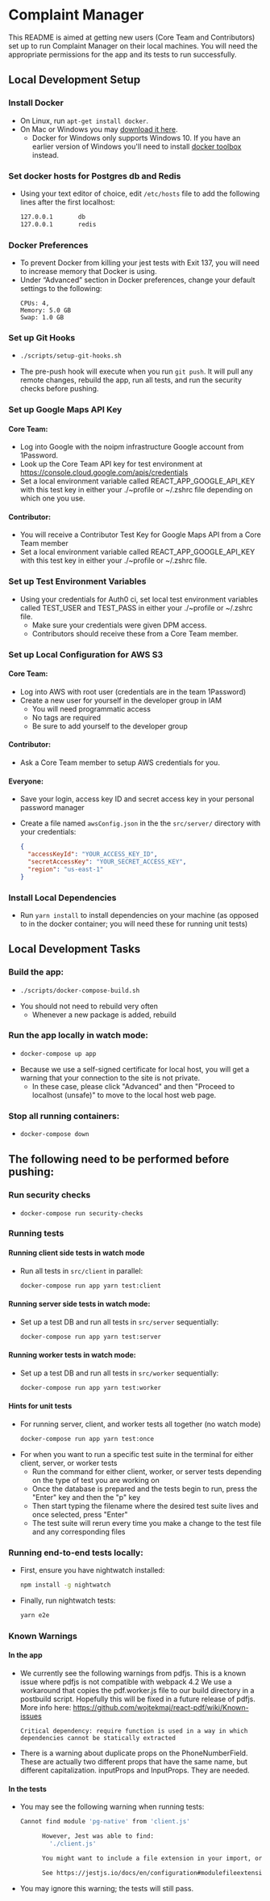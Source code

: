 # Complaint Manager

This README is aimed at getting new users (Core Team and Contributors) set up to run Complaint Manager on their local machines. You will need the appropriate permissions for the app and its tests to run successfully.  


## Local Development Setup

### Install Docker

  * On Linux, run `apt-get install docker`.
  * On Mac or Windows you may [download it here](https://www.docker.com/products/docker).
    * Docker for Windows only supports Windows 10. If you have an earlier version of Windows you'll need to install [docker toolbox](https://docs.docker.com/toolbox/toolbox_install_windows/) instead.

### Set docker hosts for Postgres db and Redis

  * Using your text editor of choice, edit ```/etc/hosts``` file to add the following lines after the first localhost: 

    ```bash
    127.0.0.1       db
    127.0.0.1       redis
    ```

### Docker Preferences

  * To prevent Docker from killing your jest tests with Exit 137, you will need to increase memory that Docker is using.
  * Under “Advanced” section in Docker preferences, change your default settings to the following:
    ```
    CPUs: 4,
    Memory: 5.0 GB
    Swap: 1.0 GB
    ```

### Set up Git Hooks
  *
    ```bash
    ./scripts/setup-git-hooks.sh
    ```

  * The pre-push hook will execute when you run `git push`. It will pull any remote changes, rebuild the app, 
run all tests, and run the security checks before pushing.

### Set up Google Maps API Key

#### Core Team:
  * Log into Google with the noipm infrastructure Google account from 1Password.
  * Look up the Core Team API key for test environment at https://console.cloud.google.com/apis/credentials
  * Set a local environment variable called REACT_APP_GOOGLE_API_KEY with this test key in either your ./~profile or ~/.zshrc file depending on which one you use.

#### Contributor: 
  * You will receive a Contributor Test Key for Google Maps API from a Core Team member
  * Set a local environment variable called REACT_APP_GOOGLE_API_KEY with this test key in either your ./~profile or ~/.zshrc file.
  
### Set up Test Environment Variables
  * Using your credentials for Auth0 ci, set local test environment variables called TEST_USER and TEST_PASS in either your ./~profile or ~/.zshrc file.
    * Make sure your credentials were given DPM access.
    * Contributors should receive these from a Core Team member.

### Set up Local Configuration for AWS S3

#### Core Team:
  * Log into AWS with root user (credentials are in the team 1Password)
  * Create a new user for yourself in the developer group in IAM
    * You will need programmatic access
    * No tags are required
    * Be sure to add yourself to the developer group

#### Contributor:
  * Ask a Core Team member to setup AWS credentials for you.

#### Everyone:
  * Save your login, access key ID and secret access key in your personal password manager
  * Create a file named `awsConfig.json` in the the `src/server/` directory with your credentials:

    ```json
    {
      "accessKeyId": "YOUR_ACCESS_KEY_ID",
      "secretAccessKey": "YOUR_SECRET_ACCESS_KEY",
      "region": "us-east-1"
    }
    ```

### Install Local Dependencies
  * Run ```yarn install``` to install dependencies on your machine (as opposed to in the docker container; you will need these for running unit tests)

## Local Development Tasks

### Build the app:
  *
    ```bash
    ./scripts/docker-compose-build.sh
    ```
  * You should not need to rebuild very often
    * Whenever a new package is added, rebuild

### Run the app locally in watch mode:
  *
    ```bash
    docker-compose up app
    ```
  * Because we use a self-signed certificate for local host, you will get a warning that your connection to the site is not private.
    * In these case, please click "Advanced" and then "Proceed to localhost (unsafe)" to move to the local host web page.

### Stop all running containers:
  *
    ```bash
    docker-compose down
    ```

## The following need to be performed before pushing:

### Run security checks
  *
    ```
    docker-compose run security-checks
    ```

### Running tests

#### Running client side tests in watch mode

  * Run all tests in `src/client` in parallel:

    ```bash
    docker-compose run app yarn test:client
    ```

#### Running server side tests in watch mode:

  * Set up a test DB and run all tests in `src/server` sequentially:

    ```bash
    docker-compose run app yarn test:server
    ```

#### Running worker tests in watch mode:

  * Set up a test DB and run all tests in `src/worker` sequentially:

    ```bash
    docker-compose run app yarn test:worker
    ```

#### Hints for unit tests

  * For running server, client, and worker tests all together (no watch mode)
    ```bash
    docker-compose run app yarn test:once
    ```
  * For when you want to run a specific test suite in the terminal for either client, server, or worker tests
    * Run the command for either client, worker, or server tests depending on the type of test you are working on
    * Once the database is prepared and the tests begin to run, press the "Enter" key and then the "p" key
    * Then start typing the filename where the desired test suite lives and once selected, press "Enter"
    * The test suite will rerun every time you make a change to the test file and any corresponding files

### Running end-to-end tests locally:

  * First, ensure you have nightwatch installed:

    ```bash
    npm install -g nightwatch
    ```

  * Finally, run nightwatch tests:

    ```bash
    yarn e2e
    ```

### Known Warnings

#### In the app

  * We currently see the following warnings from pdfjs. This is a known issue where pdfjs is not compatible with webpack 4.2 
We use a workaround that copies the pdf.worker.js file to our build directory in a postbuild script.
Hopefully this will be fixed in a future release of pdfjs. 
More info here: https://github.com/wojtekmaj/react-pdf/wiki/Known-issues

    ```Critical dependency: require function is used in a way in which dependencies cannot be statically extracted```

  * There is a warning about duplicate props on the PhoneNumberField. These are actually two different props that have 
the same name, but different capitalization. inputProps and InputProps. They are needed.

#### In the tests

  * You may see the following warning when running tests:

    ```bash
    Cannot find module 'pg-native' from 'client.js'
    
          However, Jest was able to find:
            './client.js'
    
          You might want to include a file extension in your import, or update your 'moduleFileExtensions', which is currently ['web.js', 'js', 'web.ts', 'ts', 'web.tsx', 'tsx', 'json', 'web.jsx', 'jsx', 'node'].
    
          See https://jestjs.io/docs/en/configuration#modulefileextensions-array-string
     ```
 
  * You may ignore this warning; the tests will still pass.
